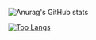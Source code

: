 ![Anurag's GitHub stats](https://github-readme-stats.vercel.app/api?username=RadJaguar2005&show_icons=true&theme=tokyonight)

[![Top Langs](https://github-readme-stats.vercel.app/api/top-langs/?username=RadJaguar2005&langs_count=8)](https://github.com/anuraghazra/github-readme-stats)

